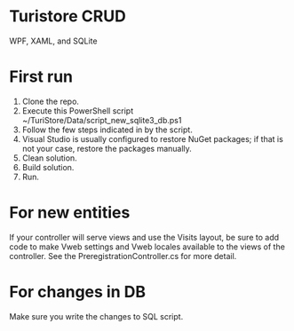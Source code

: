 # Turistore CRUD
WPF, XAML, and SQLite

# First run
1. Clone the repo.
2. Execute this PowerShell script ~/TuriStore/Data/script_new_sqlite3_db.ps1
3. Follow the few steps indicated in by the script.
4. Visual Studio is usually configured to restore NuGet packages; if that is not your case, restore the packages manually.
5. Clean solution.
6. Build solution.
7. Run.

# For new entities
If your controller will serve views and use the Visits layout, be sure to add code to make Vweb settings and Vweb locales available to the views of the controller. See the PreregistrationController.cs for more detail.

# For changes in DB
Make sure you write the changes to SQL script.